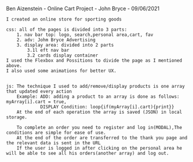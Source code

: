 Ben Aizenstein - Online Cart Project - John Bryce - 09/06/2021

    I created an online store for sporting goods

    css: all of the pages is divided into 3 parts:
        1. nav bar top: logo, search,personal area,cart, fav
        2. adv: Johm Bryce Advertising
        3. display area: divided into 2 parts
            3.1l eft nav bar
            3.2 cards display container
    I used the Flexbox and Possitions to divide the page as I mentioned above.
    I also used some animations for better UX.


    js: The technique I used to add/remove/display products is one array that updated every action
        Example: ADD: adding a product to an array is done as follows: myArray[i].cart = true, 
                 DISPLAY Condition: loop{if(myArray[i].cart){print}}
        At the end of each operation the array is saved (JSON) in local storage.

        To complete an order you need to register and log in(MODAL),The conditions are simple for ease of use.
        At the end of the order are transferred to the thank you page and the relevant data is sent in the URL
        If the user is logged in after clicking on the personal area he will be able to see all his orders(another array) and log out.

    
    
                 
